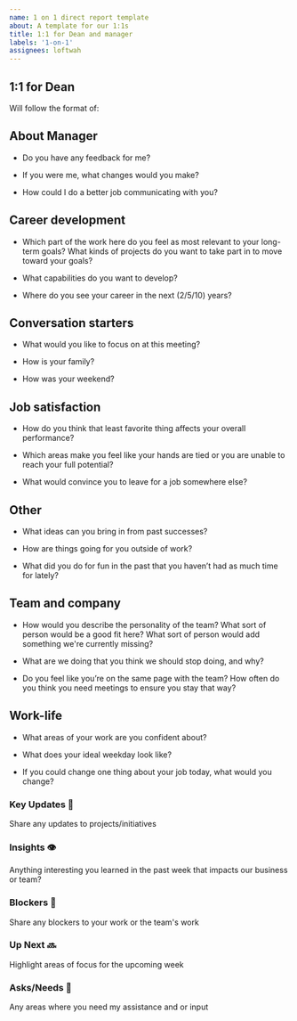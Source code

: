 ```yaml
---
name: 1 on 1 direct report template
about: A template for our 1:1s
title: 1:1 for Dean and manager
labels: '1-on-1'
assignees: loftwah
---
```


## 1:1 for Dean

Will follow the format of:

<!-- start of questions -->
## About Manager

- Do you have any feedback for me?

- If you were me, what changes would you make?

- How could I do a better job communicating with you?

## Career development

- Which part of the work here do you feel as most relevant to your long-term goals? What kinds of projects do you want to take part in to move toward your goals?

- What capabilities do you want to develop?

- Where do you see your career in the next (2/5/10) years?

## Conversation starters

- What would you like to focus on at this meeting?

- How is your family?

- How was your weekend?

## Job satisfaction

- How do you think that least favorite thing affects your overall performance?

- Which areas make you feel like your hands are tied or you are unable to reach your full potential?

- What would convince you to leave for a job somewhere else?

## Other

- What ideas can you bring in from past successes?

- How are things going for you outside of work?

- What did you do for fun in the past that you haven’t had as much time for lately?

## Team and company

- How would you describe the personality of the team? What sort of person would be a good fit here? What sort of person would add something we're currently missing?

- What are we doing that you think we should stop doing, and why?

- Do you feel like you’re on the same page with the team? How often do you think you need meetings to ensure you stay that way?

## Work-life

- What areas of your work are you confident about?

- What does your ideal weekday look like?

- If you could change one thing about your job today, what would you change?

<!-- end of questions -->
### Key Updates 🔑

Share any updates to projects/initiatives

### Insights 👁

Anything interesting you learned in the past week that impacts our business or team?

### Blockers 🛑

Share any blockers to your work or the team's work

### Up Next 🔜

Highlight areas of focus for the upcoming week

### Asks/Needs 💬

Any areas where you need my assistance and or input
